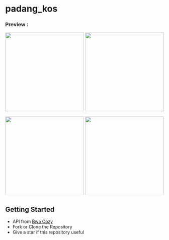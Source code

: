 # padang_kos

<h3 align="left">Preview :</h3>
<p align="center"> 
<img src="https://github.com/rizkikurniaa/padang_kos/blob/master/assets/preview/splash.png" width="250"> <img src="https://github.com/rizkikurniaa/padang_kos/blob/master/assets/preview/home.png" width="250">

<p align="center">
<img src="https://github.com/rizkikurniaa/padang_kos/blob/master/assets/preview/detail.png" width="250"> <img src="https://github.com/rizkikurniaa/padang_kos/blob/master/assets/preview/404.png" width="250">

## Getting Started
- API from [Bwa Cozy](http://bwa-cozy.herokuapp.com/recommended-spaces)
- Fork or Clone the Repository
- Give a star if this repository useful
